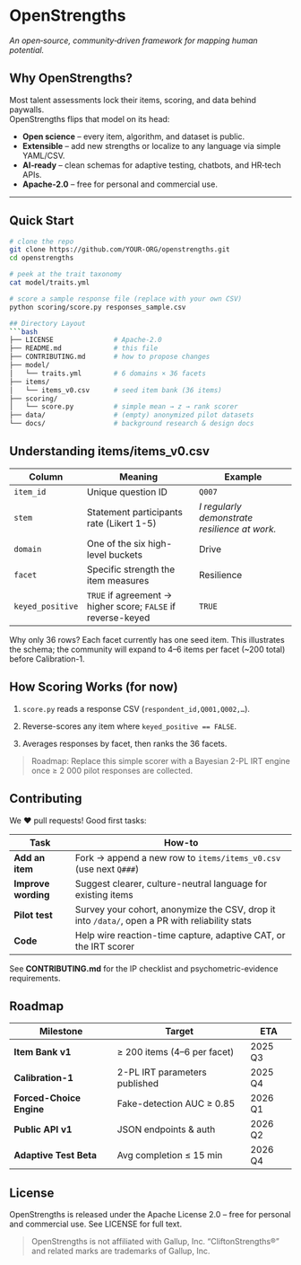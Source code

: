 # OpenStrengths
*An open‑source, community‑driven framework for mapping human potential.*

## Why OpenStrengths?

Most talent assessments lock their items, scoring, and data behind paywalls.  
OpenStrengths flips that model on its head:

* **Open science** – every item, algorithm, and dataset is public.  
* **Extensible** – add new strengths or localize to any language via simple YAML/CSV.  
* **AI‑ready** – clean schemas for adaptive testing, chatbots, and HR‑tech APIs.  
* **Apache‑2.0** – free for personal and commercial use.

---

## Quick Start

```bash
# clone the repo
git clone https://github.com/YOUR-ORG/openstrengths.git
cd openstrengths

# peek at the trait taxonomy
cat model/traits.yml

# score a sample response file (replace with your own CSV)
python scoring/score.py responses_sample.csv

## Directory Layout
```bash
├── LICENSE               # Apache-2.0
├── README.md             # this file
├── CONTRIBUTING.md       # how to propose changes
├── model/
│   └── traits.yml        # 6 domains × 36 facets
├── items/
│   └── items_v0.csv      # seed item bank (36 items)
├── scoring/
│   └── score.py          # simple mean → z → rank scorer
├── data/                 # (empty) anonymized pilot datasets
└── docs/                 # background research & design docs
```
## Understanding items/items_v0.csv
| Column           | Meaning                                                      | Example                                       |
| ---------------- | ------------------------------------------------------------ | --------------------------------------------- |
| `item_id`        | Unique question ID                                           | `Q007`                                        |
| `stem`           | Statement participants rate (Likert 1-5)                     | *I regularly demonstrate resilience at work.* |
| `domain`         | One of the six high-level buckets                            | Drive                                         |
| `facet`          | Specific strength the item measures                          | Resilience                                    |
| `keyed_positive` | `TRUE` if agreement → higher score; `FALSE` if reverse-keyed | `TRUE`                                        |

Why only 36 rows?
Each facet currently has one seed item. This illustrates the schema; the community will expand to 4–6 items per facet (~200 total) before Calibration-1.

## How Scoring Works (for now)
1. `score.py` reads a response CSV (`respondent_id,Q001,Q002,…`).

2. Reverse-scores any item where `keyed_positive == FALSE`.

3. Averages responses by facet, then ranks the 36 facets.

> Roadmap: Replace this simple scorer with a Bayesian 2-PL IRT engine once ≥ 2 000 pilot responses are collected.

## Contributing
We ❤️ pull requests! Good first tasks:

| Task                | How-to                                                                                         |
| ------------------- | ---------------------------------------------------------------------------------------------- |
| **Add an item**     | Fork → append a new row to `items/items_v0.csv` (use next `Q###`)                              |
| **Improve wording** | Suggest clearer, culture-neutral language for existing items                                   |
| **Pilot test**      | Survey your cohort, anonymize the CSV, drop it into `/data/`, open a PR with reliability stats |
| **Code**            | Help wire reaction-time capture, adaptive CAT, or the IRT scorer                               |


See **CONTRIBUTING.md** for the IP checklist and psychometric-evidence requirements.

## Roadmap
| Milestone                | Target                        | ETA     |
| ------------------------ | ----------------------------- | ------- |
| **Item Bank v1**         | ≥ 200 items (4–6 per facet)   | 2025 Q3 |
| **Calibration-1**        | 2-PL IRT parameters published | 2025 Q4 |
| **Forced-Choice Engine** | Fake-detection AUC ≥ 0.85     | 2026 Q1 |
| **Public API v1**        | JSON endpoints & auth         | 2026 Q2 |
| **Adaptive Test Beta**   | Avg completion ≤ 15 min       | 2026 Q4 |


## License
OpenStrengths is released under the Apache License 2.0 – free for personal and commercial use.
See LICENSE for full text.

> OpenStrengths is not affiliated with Gallup, Inc. “CliftonStrengths®” and related marks are trademarks of Gallup, Inc.


